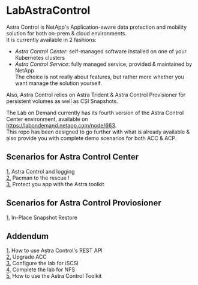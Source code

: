 # LabAstraControl

Astra Control is NetApp's Application-aware data protection and mobility solution for both on-prem & cloud environments.  
It is currently available in 2 fashions:
- _Astra Control Center_: self-managed software installed on one of your Kubernetes clusters  
- _Astra Control Service_: fully managed service, provided & maintained by NetApp  
The choice is not really about features, but rather more whether you want manage the solution yourself.  

Also, Astra Control relies on Astra Trident & Astra Control Provisioner for persistent volumes as well as CSI Snapshots.  

The Lab on Demand currently has its fourth version of the Astra Control Center environment, available on https://labondemand.netapp.com/node/663.  
This repo has been designed to go further with what is already available & also provide you with complete demo scenarios for both ACC & ACP.    

Scenarios for Astra Control Center
----------------------------------  
[1.](LoD_ACC_v1.4/Scenarios-ACC/Scenario01) Astra Control and logging   
[2.](LoD_ACC_v1.4/Scenarios-ACC/Scenario02) Pacman to the rescue !  
[3.](LoD_ACC_v1.4/Scenarios-ACC/Scenario03) Protect you app with the Astra toolkit  

Scenarios for Astra Control Proviosioner
----------------------------------------  
[1.](LoD_ACC_v1.4/Scenarios-ACP/Scenario01) In-Place Snapshot Restore

Addendum
--------
[1.](LoD_ACC_v1.4/Addendum/Addenda01) How to use Astra Control's REST API  
[2.](LoD_ACC_v1.4/Addendum/Addenda02) Upgrade ACC  
[3.](LoD_ACC_v1.4/Addendum/Addenda03) Configure the lab for iSCSI  
[4.](LoD_ACC_v1.4/Addendum/Addenda04) Complete the lab for NFS  
[5.](LoD_ACC_v1.4/Addendum/Addenda05) How to use the Astra Control Toolkit  